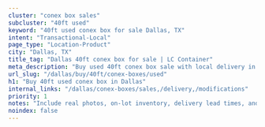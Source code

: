 ```yaml
---
cluster: "conex box sales"
subcluster: "40ft used"
keyword: "40ft used conex box for sale Dallas, TX"
intent: "Transactional-Local"
page_type: "Location-Product"
city: "Dallas, TX"
title_tag: "Dallas 40ft conex box for sale | LC Container"
meta_description: "Buy used 40ft conex box sale with local delivery in Dallas, TX. LC Container — local Since 2003. Request a fast quote today."
url_slug: "/dallas/buy/40ft/conex-boxes/used"
h1: "Buy 40ft used conex box in Dallas"
internal_links: "/dallas/conex-boxes/sales,/delivery,/modifications"
priority: 1
notes: "Include real photos, on-lot inventory, delivery lead times, and financing info."
noindex: false
---
```


<!-- TODO: Add unique city/inventory copy, images, and internal links here. -->
